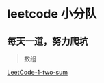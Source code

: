 # leetcode 小分队

## 每天一道，努力爬坑

> 数组

[LeetCode-1-two-sum](https://github.com/yemingpei/Practice/blob/master/array/LeetCode-1-two-sum.md)
